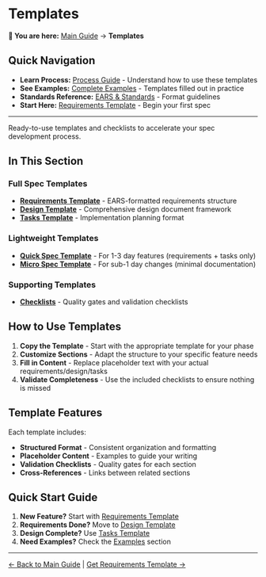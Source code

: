 # Templates

<!-- Navigation Metadata -->
<!-- Section: Templates | Level: Reference | Prerequisites: None -->
<!-- Related: process/README.md, examples/README.md, resources/standards.md -->

**📍 You are here:** [Main Guide](../../README.md) → **Templates**

## Quick Navigation
- **Learn Process:** [Process Guide](../process/README.md) - Understand how to use these templates
- **See Examples:** [Complete Examples](../examples/README.md) - Templates filled out in practice
- **Standards Reference:** [EARS & Standards](../resources/standards.md) - Format guidelines
- **Start Here:** [Requirements Template](requirements-template.md) - Begin your first spec

---

Ready-to-use templates and checklists to accelerate your spec development process.

## In This Section

### Full Spec Templates
- **[Requirements Template](requirements-template.md)** - EARS-formatted requirements structure
- **[Design Template](design-template.md)** - Comprehensive design document framework
- **[Tasks Template](tasks-template.md)** - Implementation planning format

### Lightweight Templates
- **[Quick Spec Template](quick-spec-template.md)** - For 1-3 day features (requirements + tasks only)
- **[Micro Spec Template](micro-spec-template.md)** - For sub-1 day changes (minimal documentation)

### Supporting Templates
- **[Checklists](checklists.md)** - Quality gates and validation checklists

## How to Use Templates

1. **Copy the Template** - Start with the appropriate template for your phase
2. **Customize Sections** - Adapt the structure to your specific feature needs
3. **Fill in Content** - Replace placeholder text with your actual requirements/design/tasks
4. **Validate Completeness** - Use the included checklists to ensure nothing is missed

## Template Features

Each template includes:
- **Structured Format** - Consistent organization and formatting
- **Placeholder Content** - Examples to guide your writing
- **Validation Checklists** - Quality gates for each section
- **Cross-References** - Links between related sections

## Quick Start Guide

1. **New Feature?** Start with [Requirements Template](requirements-template.md)
2. **Requirements Done?** Move to [Design Template](design-template.md)  
3. **Design Complete?** Use [Tasks Template](tasks-template.md)
4. **Need Examples?** Check the [Examples](../examples/README.md) section

---

[← Back to Main Guide](../../README.md) | [Get Requirements Template →](requirements-template.md)